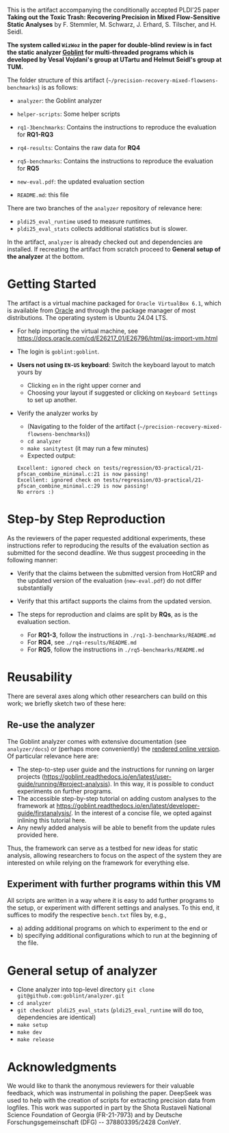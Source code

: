 This is the artifact accompanying the conditionally accepted PLDI'25 paper **Taking out the Toxic Trash: Recovering Precision in Mixed Flow-Sensitive Static Analyses** by F. Stemmler, M. Schwarz, J. Erhard, S. Tilscher, and H. Seidl.

**The system called `WizWoz` in the paper for double-blind review is in fact the static analyzer [Goblint](https://goblint.in.tum.de) for multi-threaded programs which is developed by Vesal Vojdani's group at UTartu and Helmut Seidl's group at TUM.**

The folder structure of this artifact (`~/precision-recovery-mixed-flowsens-benchmarks`) is as follows:

- `analyzer`: the Goblint analyzer
- `helper-scripts`: Some helper scripts
- `rq1-3benchmarks`: Contains the instructions to reproduce the evaluation for **RQ1-RQ3**
- `rq4-results`: Contains the raw data for **RQ4**
- `rq5-benchmarks`: Contains the instructions to reproduce the evaluation for **RQ5**

- `new-eval.pdf`: the updated evaluation section
- `README.md`: this file


There are two branches of the `analyzer` repository of relevance here:

- `pldi25_eval_runtime` used to measure runtimes.
- `pldi25_eval_stats` collects additional statistics but is slower.

In the artifact, `analyzer` is already checked out and dependencies are installed. If recreating the artifact from scratch proceed to **General setup of the analyzer** at the bottom.


# Getting Started

The artifact is a virtual machine packaged for `Oracle VirtualBox 6.1`, which is available from [Oracle](https://www.virtualbox.org/) and through the package manager of most distributions. The operating system is Ubuntu 24.04 LTS.

- For help importing the virtual machine, see https://docs.oracle.com/cd/E26217_01/E26796/html/qs-import-vm.html

- The login is `goblint:goblint`.

- **Users not using `EN-US` keyboard**: Switch the keyboard layout to match yours by
    - Clicking `en` in the right upper corner and
    - Choosing your layout if suggested or clicking on `Keyboard Settings` to set up another.


- Verify the analyzer works by
    - (Navigating to the folder of the artifact (`~/precision-recovery-mixed-flowsens-benchmarks`))
    - `cd analyzer`
    - `make sanitytest` (it may run a few minutes)
    - Expected output:

    ```
    Excellent: ignored check on tests/regression/03-practical/21-pfscan_combine_minimal.c:21 is now passing!
    Excellent: ignored check on tests/regression/03-practical/21-pfscan_combine_minimal.c:29 is now passing!
    No errors :)
    ```


# Step-by Step Reproduction

As the reviewers of the paper requested additional experiments, these instructions refer to reproducing the results of the evaluation section as submitted for the second deadline. We thus suggest proceeding in the following manner:

- Verify that the claims between the submitted version from HotCRP and the updated version of the evaluation (`new-eval.pdf`) do not differ substantially
- Verify that this artifact supports the claims from the updated version.

- The steps for reproduction and claims are split by **RQs**, as is the evaluation section.
    - For **RQ1-3**, follow the instructions in `./rq1-3-benchmarks/README.md`
    - For **RQ4**, see `./rq4-results/README.md`
    - For **RQ5**, follow the instructions in `./rq5-benchmarks/README.md`


# Reusability

There are several axes along which other researchers can build on this work; we briefly sketch two of these here:

## Re-use the analyzer

The Goblint analyzer comes with extensive documentation (see `analyzer/docs`) or (perhaps more conveniently) the [rendered online version](https://goblint.readthedocs.io/). Of particular relevance here are:

- The step-to-step user guide and the instructions for running on larger projects (https://goblint.readthedocs.io/en/latest/user-guide/running/#project-analysis). In this way, it is possible to conduct experiments on further programs.
- The accessible step-by-step tutorial on adding custom analyses to the framework at https://goblint.readthedocs.io/en/latest/developer-guide/firstanalysis/. In the interest of a concise file, we opted against inlining this tutorial here.
- Any newly added analysis will be able to benefit from the update rules provided here.

Thus, the framework can serve as a testbed for new ideas for static analysis, allowing researchers to focus on the aspect of the system they are interested on while relying on the framework for everything else.

## Experiment with further programs within this VM

All scripts are written in a way where it is easy to add further programs to the setup, or experiment with different settings and analyses.
To this end, it suffices to modify the respective `bench.txt` files by, e.g.,

- a) adding additional programs on which to experiment to the end or
- b) specifying additional configurations which to run at the beginning of the file.

# General setup of analyzer

- Clone analyzer into top-level directory `git clone git@github.com:goblint/analyzer.git`
- `cd analyzer`
- `git checkout pldi25_eval_stats` (`pldi25_eval_runtime` will do too, dependencies are identical)
- `make setup`
- `make dev`
- `make release`


# Acknowledgments

We would like to thank the anonymous reviewers for their valuable feedback, which was instrumental in polishing the paper.
DeepSeek was used to help with the creation of scripts for extracting precision data from logfiles.
This work was supported in part by the Shota Rustaveli National Science Foundation of Georgia (FR-21-7973) and by Deutsche Forschungsgemeinschaft (DFG) -- 378803395/2428 ConVeY.
